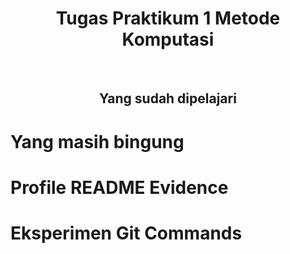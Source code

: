 <h1 align="center">Tugas Praktikum 1 Metode Komputasi</h1>
<br>
<h2 align="center">Yang sudah dipelajari</h2>

# Yang masih bingung

# Profile README Evidence

# Eksperimen Git Commands